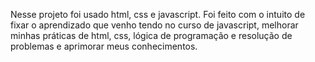 Nesse projeto foi usado html, css e javascript. Foi feito com o intuito de fixar o aprendizado que venho tendo no curso de javascript, melhorar minhas práticas de html, css, lógica de programação e resolução de problemas e aprimorar meus conhecimentos.
